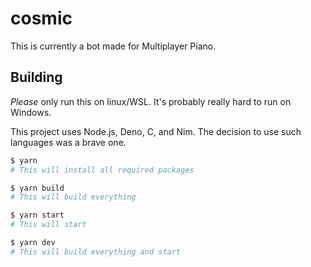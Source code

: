 # cosmic

This is currently a bot made for Multiplayer Piano.

## Building

*Please* only run this on linux/WSL. It's probably really hard to run on Windows.

This project uses Node.js, Deno, C, and Nim. The decision to use such languages was a brave one.

```sh
$ yarn
# This will install all required packages
```

```sh
$ yarn build
# This will build everything
```

```sh
$ yarn start
# This will start
```

```sh
$ yarn dev
# This will build everything and start
```
